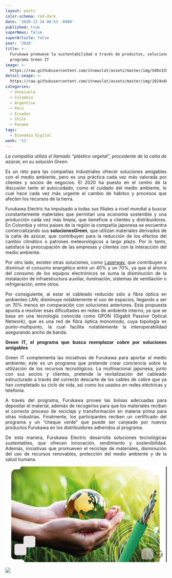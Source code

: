 ```yaml
---
layout: posts
color-schema: red-dark
date: '2020-12-14 08:53 -0400'
published: true
superNews: false
superArticle: false
year: '2020'
title: >-
  Furukawa promueve la sustentabilidad a través de productos, soluciones y el
  programa Green IT
image: >-
  https://raw.githubusercontent.com/itnewslat/assets/master/img/540x320/Furukawa-green-p.jpg
detail-image: >-
  https://raw.githubusercontent.com/itnewslat/assets/master/img/1024x680/Furukawa-green-g.jpg
categories:
  - Venezuela
  - Colombia
  - Argentina
  - Perú
  - Ecuador
  - Chile
  - Panama
tags:
  - Economía Digital
week: '51'
---
```

<p style="text-align: justify;"><em>La compañía utiliza el llamado “plástico vegetal”, procedente de la caña de azúcar, en su solución Green.</em></p>
<p style="text-align: justify;">Es un reto para las compañías industriales ofrecer soluciones amigables con el medio ambiente, pero es una práctica cada vez más valorada por clientes y socios de negocios. El 2020 ha puesto en el centro de la discusión tanto el autocuidado, como el cuidado del medio ambiente, lo cual hace cada vez más urgente el cambio de hábitos y procesos que afecten los recursos de la tierra.</p>
<p style="text-align: justify;">Furukawa Electric ha impulsado a todas sus filiales a nivel mundial a buscar constantemente materiales que permitan una economía sostenible y una producción cada vez más limpia, que beneficie a clientes y distribuidores. En Colombia y otros países de la región la compañía japonesa se encuentra comercializando sus <strong>soluciones</strong><strong>Green</strong>, que utilizan materiales derivados de la caña de azúcar, que contribuyen para la reducción de los efectos del cambio climático o patrones meteorológicos a largo plazo. Por lo tanto, satisface la preocupación de las empresas y clientes con la interacción del medio ambiente.</p>
<p style="text-align: justify;">Por otro lado, existen otras soluciones, como <a href="https://www.furukawalatam.com/es/solucion-furukawa-detalles/laserway-fcs">Laserway</a>, que contribuyen a disminuir el consumo energético entre un 40% y un 70%, ya que al ahorro del consumo de los equipos electrónicos se suma la disminución de la instalación de infraestructura auxiliar, iluminación, sistemas de ventilación o refrigeración, entre otros.</p>
<p style="text-align: justify;">Por consiguiente, al estar el cableado reducido sólo a fibra óptica en ambientes LAN, disminuye notablemente el uso de espacios, llegando a ser un 70% menos en comparación con soluciones anteriores. Esta propuesta apunta a resolver esas dificultades en redes de ambiente interno, ya que se basa en una tecnología conocida como GPON (Gigabit Passive Optical Network), que es una red de fibra óptica monomodo, cuya topología es punto-multipunto, la cual facilita notablemente la interoperabilidad asegurando ancho de banda.</p>
<p style="text-align: justify;"><strong>Green IT, el programa que busca reemplazar cobre por soluciones amigables</strong></p>
<p style="text-align: justify;">Green IT complementa las iniciativas de Furukawa para aportar al medio ambiente; este es un programa que pretende crear conciencia sobre la utilización de los recursos tecnológicos. La multinacional japonesa, junto con sus socios y clientes, pretende la revitalización del cableado estructurado a través del correcto descarte de los cables de cobre que ya han completado su ciclo de vida, así como los usados en redes eléctricas y telefonía.</p>
<p style="text-align: justify;">A través del programa, Furukawa provee las bolsas adecuadas para depositar el material, además de recogerlos para que los materiales reciban el correcto proceso de reciclaje y transformación en materia prima para otras industrias. Finalmente, los participantes reciben un certificado del programa y un “cheque verde” que puede ser canjeado por nuevos productos Furukawa en los distribuidores adheridos al programa.</p>
<p style="text-align: justify;">De esta manera, Furukawa Electric desarrolla soluciones tecnológicas sustentables, que ofrecen innovación, rendimiento y sostenibilidad. Además, iniciativas que promueven el reciclaje de materiales, disminución del uso de recursos renovables, protección del medio ambiente y de la salud humana.</p>

![](https://raw.githubusercontent.com/itnewslat/assets/master/img/540x320/Furukawa-green-p.jpg)


<img src="https://tracker.metricool.com/c3po.jpg?hash=56f88a41e39ab42c063cc51676587a04"/>